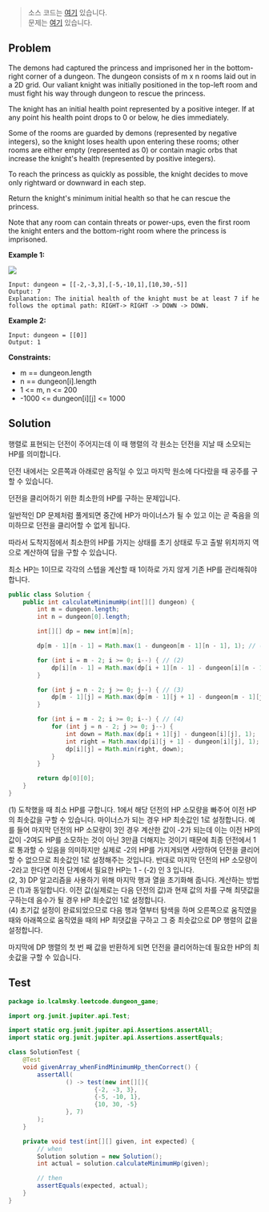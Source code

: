 > 소스 코드는 [여기](https://github.com/lcalmsky/leetcode/blob/master/src/main/java/io/lcalmsky/leetcode/dungeon_game/Solution.java) 있습니다.  
> 문제는 [여기](https://leetcode.com/problems/dungeon-game/) 있습니다.

## Problem

The demons had captured the princess and imprisoned her in the bottom-right corner of a dungeon. The dungeon consists of m x n rooms laid out in a 2D grid. Our valiant knight was initially positioned in the top-left room and must fight his way through dungeon to rescue the princess.

The knight has an initial health point represented by a positive integer. If at any point his health point drops to 0 or below, he dies immediately.

Some of the rooms are guarded by demons (represented by negative integers), so the knight loses health upon entering these rooms; other rooms are either empty (represented as 0) or contain magic orbs that increase the knight's health (represented by positive integers).

To reach the princess as quickly as possible, the knight decides to move only rightward or downward in each step.

Return the knight's minimum initial health so that he can rescue the princess.

Note that any room can contain threats or power-ups, even the first room the knight enters and the bottom-right room where the princess is imprisoned.

**Example 1:**

![](https://assets.leetcode.com/uploads/2021/03/13/dungeon-grid-1.jpg)

```text
Input: dungeon = [[-2,-3,3],[-5,-10,1],[10,30,-5]]
Output: 7
Explanation: The initial health of the knight must be at least 7 if he follows the optimal path: RIGHT-> RIGHT -> DOWN -> DOWN.
```

**Example 2:**

```text
Input: dungeon = [[0]]
Output: 1
```

**Constraints:**

* m == dungeon.length
* n == dungeon[i].length
* 1 <= m, n <= 200
* -1000 <= dungeon[i][j] <= 1000

## Solution

행렬로 표현되는 던전이 주어지는데 이 때 행렬의 각 원소는 던전을 지날 때 소모되는 HP를 의미합니다.

던전 내에서는 오른쪽과 아래로만 움직일 수 있고 마지막 원소에 다다랐을 때 공주를 구할 수 있습니다.

던전을 클리어하기 위한 최소한의 HP를 구하는 문제입니다.

일반적인 DP 문제처럼 풀게되면 중간에 HP가 마이너스가 될 수 있고 이는 곧 죽음을 의미하므로 던전을 클리어할 수 없게 됩니다.

따라서 도착지점에서 최소한의 HP를 가지는 상태를 초기 상태로 두고 출발 위치까지 역으로 계산하여 답을 구할 수 있습니다.

최소 HP는 1이므로 각각의 스텝을 계산할 때 1이하로 가지 않게 기존 HP를 관리해줘야 합니다.

```java
public class Solution {
    public int calculateMinimumHp(int[][] dungeon) {
        int m = dungeon.length;
        int n = dungeon[0].length;

        int[][] dp = new int[m][n];

        dp[m - 1][n - 1] = Math.max(1 - dungeon[m - 1][n - 1], 1); // (1)

        for (int i = m - 2; i >= 0; i--) { // (2)
            dp[i][n - 1] = Math.max(dp[i + 1][n - 1] - dungeon[i][n - 1], 1);
        }

        for (int j = n - 2; j >= 0; j--) { // (3)
            dp[m - 1][j] = Math.max(dp[m - 1][j + 1] - dungeon[m - 1][j], 1);
        }

        for (int i = m - 2; i >= 0; i--) { // (4)
            for (int j = n - 2; j >= 0; j--) {
                int down = Math.max(dp[i + 1][j] - dungeon[i][j], 1);
                int right = Math.max(dp[i][j + 1] - dungeon[i][j], 1);
                dp[i][j] = Math.min(right, down);
            }
        }

        return dp[0][0];
    }
}
```

(1) 도착했을 때 최소 HP를 구합니다. 1에서 해당 던전의 HP 소모량을 빠주어 이전 HP의 최솟값을 구할 수 있습니다. 마이너스가 되는 경우 HP 최솟값인 1로 설정합니다. 예를 들어 마지막 던전의 HP 소모량이 3인 경우 계산한 값이 -2가 되는데 이는 이전 HP의 값이 -2여도 HP를 소모하는 것이 아닌 3만큼 더해지는 것이기 때문에 최종 던전에서 1로 통과할 수 있음을 의미하지만 실제로 -2의 HP를 가지게되면 사망하여 던전을 클리어할 수 없으므로 최솟값인 1로 설정해주는 것입니다. 반대로 마지막 던전의 HP 소모량이 -2라고 한다면 이전 단계에서 필요한 HP는 1 - (-2) 인 3 입니다.  
(2, 3) DP 알고리즘을 사용하기 위해 마지막 행과 열을 초기화해 줍니다. 계산하는 방법은 (1)과 동일합니다. 이전 값(실제로는 다음 던전의 값)과 현재 값의 차를 구해 최댓값을 구하는데 음수가 될 경우 HP 최솟값인 1로 설정합니다.  
(4) 초기값 설정이 완료되었으므로 다음 행과 열부터 탐색을 하며 오른쪽으로 움직였을 때와 아래쪽으로 움직였을 때의 HP 최댓값을 구하고 그 중 최솟값으로 DP 행렬의 값을 설정합니다.

마지막에 DP 행렬의 첫 번 째 값을 반환하게 되면 던전을 클리어하는데 필요한 HP의 최솟값을 구할 수 있습니다.

## Test

```java
package io.lcalmsky.leetcode.dungeon_game;

import org.junit.jupiter.api.Test;

import static org.junit.jupiter.api.Assertions.assertAll;
import static org.junit.jupiter.api.Assertions.assertEquals;

class SolutionTest {
    @Test
    void givenArray_whenFindMinimumHp_thenCorrect() {
        assertAll(
                () -> test(new int[][]{
                        {-2, -3, 3},
                        {-5, -10, 1},
                        {10, 30, -5}
                }, 7)
        );
    }

    private void test(int[][] given, int expected) {
        // when
        Solution solution = new Solution();
        int actual = solution.calculateMinimumHp(given);

        // then
        assertEquals(expected, actual);
    }
}
```
